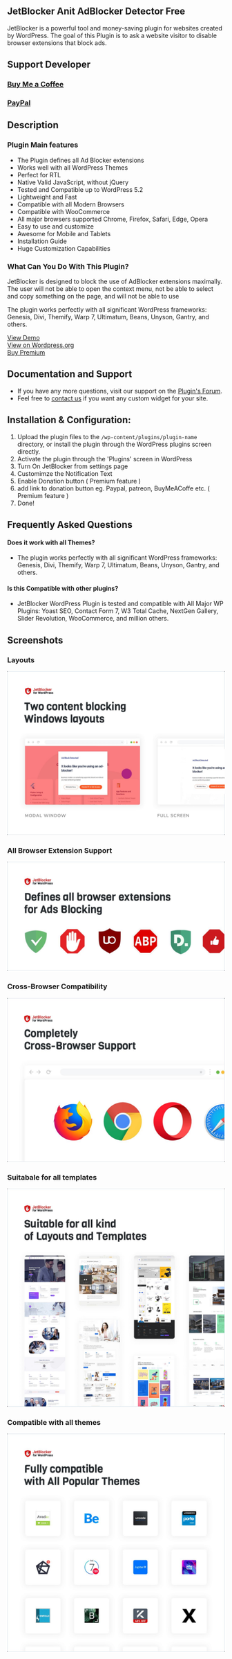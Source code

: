 ## JetBlocker Anit AdBlocker Detector Free

JetBlocker is a powerful tool and money-saving plugin for websites created by WordPress. The goal of this Plugin is to ask a website visitor to disable browser extensions that block ads. 

## Support Developer

### [Buy Me a Coffee](https://www.buymeacoffee.com/danishlaeeq)
### [PayPal](https://www.paypal.com/paypalme/makstudioo/5usd)



## Description 

### Plugin Main features
- The Plugin defines all Ad Blocker extensions
- Works well with all WordPress Themes
- Perfect for RTL
- Native Valid JavaScript, without jQuery
- Tested and Compatible up to WordPress 5.2
- Lightweight and Fast
- Compatible with all Modern Browsers
- Compatible with WooCommerce
- All major browsers supported Chrome, Firefox, Safari, Edge, Opera
- Easy to use and customize
- Awesome for Mobile and Tablets
- Installation Guide
- Huge Customization Capabilities

### What Can You Do With This Plugin?
JetBlocker is designed to block the use of AdBlocker extensions maximally. The user will not be able to open the context menu, not be able to select and copy something on the page, and will not be able to use

The plugin works perfectly with all significant WordPress frameworks: Genesis, Divi, Themify, Warp 7, Ultimatum, Beans, Unyson, Gantry, and others.

[View Demo](https://technodigitz.com/demo/jetblocker/)
</br>
[View on Wordpress.org](https://wordpress.org/plugins/jet-blocker-anti-ad-blocker-detector/)
</br>
[Buy Premium](https://www.codester.com/items/38669/jetblocker-anti-adblock-wordpress-plugin?ref=technodigitz)

## Documentation and Support

- If you have any more questions, visit our support on the [Plugin's Forum](https://www.codester.com/items/comments/38669/jetblocker-anti-adblock-wordpress-plugin?ref=technodigitz).
- Feel free to [contact us](mailto:info@technodigitz.com) if you want any custom widget for your site.


## Installation & Configuration:

1. Upload the plugin files to the `/wp-content/plugins/plugin-name` directory, or install the plugin through the WordPress plugins screen directly.
2. Activate the plugin through the 'Plugins' screen in WordPress
3. Turn On JetBlocker from settings page
4. Customimze the Notification Text
5. Enable Donation button ( Premium feature )
6. add link to donation button eg. Paypal, patreon, BuyMeACoffe etc. ( Premium feature )
6. Done!

## Frequently Asked Questions
#### Does it work with all Themes?
- The plugin works perfectly with all significant WordPress frameworks: Genesis, Divi, Themify, Warp 7, Ultimatum, Beans, Unyson, Gantry, and others.

#### Is this Compatible with other plugins?
- JetBlocker WordPress Plugin is tested and compatible with All Major WP Plugins: Yoast SEO, Contact Form 7, W3 Total Cache, NextGen Gallery, Slider Revolution, WooCommerce, and million others. 

## Screenshots 
### Layouts
<img src="screenshots/screenshot-1.jpg" />

### All Browser Extension Support 
<img src="screenshots/screenshot-2.jpg" />

### Cross-Browser Compatibility 
<img src="screenshots/screenshot-3.jpg" />

### Suitabale for all templates
<img src="screenshots/screenshot-4.jpg" />

### Compatible with all themes
<img src="screenshots/screenshot-5.jpg" />
